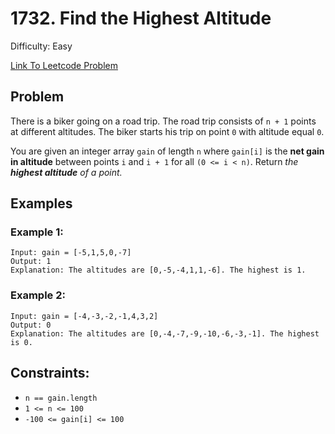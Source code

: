 # 1732. Find the Highest Altitude
Difficulty: Easy

[Link To Leetcode Problem](https://leetcode.com/problems/find-the-highest-altitude/)

## Problem
There is a biker going on a road trip. The road trip consists of `n + 1` points at different altitudes. The biker starts his trip on point `0` with altitude equal `0`.

You are given an integer array `gain` of length `n` where `gain[i]` is the **net gain in altitude** between points `i`​​​​​​ and `i + 1` for all `(0 <= i < n)`. Return *the **highest altitude** of a point.*

## Examples
### Example 1:
```
Input: gain = [-5,1,5,0,-7]
Output: 1
Explanation: The altitudes are [0,-5,-4,1,1,-6]. The highest is 1.
```
### Example 2:
```
Input: gain = [-4,-3,-2,-1,4,3,2]
Output: 0
Explanation: The altitudes are [0,-4,-7,-9,-10,-6,-3,-1]. The highest is 0.
```

## Constraints:
- `n == gain.length`
- `1 <= n <= 100`
- `-100 <= gain[i] <= 100`